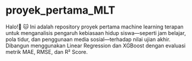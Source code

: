 # proyek_pertama_MLT
Halo!👋 🐱 
Ini adalah repository proyek pertama machine learning terapan untuk menganalisis pengaruh kebiasaan hidup siswa—seperti jam belajar, pola tidur, dan penggunaan media sosial—terhadap nilai ujian akhir. Dibangun menggunakan Linear Regression dan XGBoost dengan evaluasi metrik MAE, RMSE, dan R² Score.
